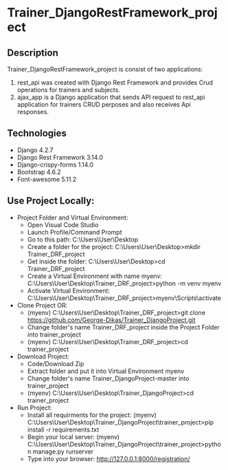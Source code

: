 # Trainer_DjangoRestFramework_project
## Description
Trainer_DjangoRestFramework_project is consist of two applications:
1) rest_api was created with Django Rest Framework and provides Crud operations for trainers and subjects.
2) ajax_app is a Django application that sends API request to rest_api application for trainers CRUD perposes and also receives Api responses.     
## Technologies
* Django 4.2.7
* Django Rest Framework 3.14.0
* Django-crispy-forms 1.14.0
* Bootstrap 4.6.2
* Font-awesome 5.11.2
## Use Project Locally:
* Project Folder and Virtual Environment:		
  - Open Visual Code Studio
  - Launch Profile/Command Prompt																										
  - Go to this path: C:\Users\User\Desktop																					
  - Create a folder for the project: C:\Users\User\Desktop>mkdir Trainer_DRF_project							
  - Get inside the folder: C:\Users\User\Desktop>cd Trainer_DRF_project																							
  - Create a Virtual Environment with name myenv: C:\Users\User\Desktop\Trainer_DRF_project>python -m venv myenv					
  - Activate Virtual Environment: C:\Users\User\Desktop\Trainer_DRF_project>myenv\Scripts\activate										
* Clone Project OR:                                                                                                                     									
  - (myenv) C:\Users\User\Desktop\Trainer_DRF_project>git clone https://github.com/George-Dikas/Trainer_DjangoProject.git	
  - Change folder's name Trainer_DRF_project inside the Project Folder into trainer_project			
  - (myenv) C:\Users\User\Desktop\Trainer_DRF_project>cd trainer_project		
* Download Project:
  - Code/Download Zip
  - Extract folder and put it into Virtual Environment myenv
  - Change folder's name Trainer_DjangoProject-master into trainer_project
  - (myenv) C:\Users\User\Desktop\Trainer_DjangoProject>cd trainer_project
* Run Project: 
  - Install all requirments for the project: 
    (myenv) C:\Users\User\Desktop\Trainer_DjangoProject\trainer_project>pip install -r requirements.txt
  - Begin your local server: 
    (myenv) C:\Users\User\Desktop\Trainer_DjangoProject\trainer_project>python manage.py runserver
  - Type into your browser: http://127.0.0.1:8000/registration/
